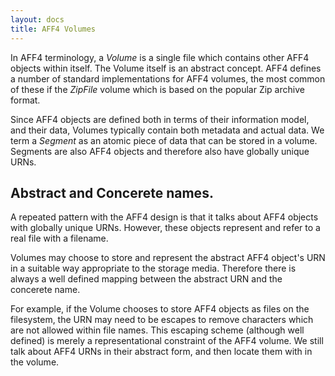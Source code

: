 ```yaml
---
layout: docs
title: AFF4 Volumes
---
```


In AFF4 terminology, a *Volume* is a single file which contains other AFF4
objects within itself. The Volume itself is an abstract concept. AFF4 defines a
number of standard implementations for AFF4 volumes, the most common of these if
the *ZipFile* volume which is based on the popular Zip archive format.

Since AFF4 objects are defined both in terms of their information model, and
their data, Volumes typically contain both metadata and actual data. We term a
*Segment* as an atomic piece of data that can be stored in a volume. Segments
are also AFF4 objects and therefore also have globally unique URNs.

## Abstract and Concerete names.

A repeated pattern with the AFF4 design is that it talks about AFF4 objects with
globally unique URNs. However, these objects represent and refer to a real file
with a filename.

Volumes may choose to store and represent the abstract AFF4 object's URN in a
suitable way appropriate to the storage media. Therefore there is always a well
defined mapping between the abstract URN and the concerete name.

For example, if the Volume chooses to store AFF4 objects as files on the
filesystem, the URN may need to be escapes to remove characters which are not
allowed within file names. This escaping scheme (although well defined) is
merely a representational constraint of the AFF4 volume. We still talk about
AFF4 URNs in their abstract form, and then locate them with in the volume.